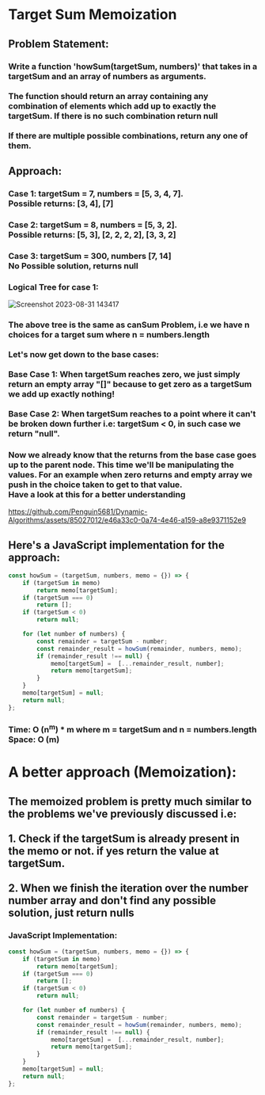 # Target Sum Memoization

## Problem Statement: 
### Write a function 'howSum(targetSum, numbers)' that takes in a targetSum and an array of numbers as arguments. <br> <br> The function should return an array containing any combination of elements which add up to exactly the targetSum. If there is no such combination return null <br> <br> If there are multiple possible combinations, return any one of them.

## Approach:
### Case 1: targetSum = 7, numbers = [5, 3, 4, 7]. <br> Possible returns: [3, 4], [7]  
### Case 2: targetSum = 8, numbers = [5, 3, 2]. <br> Possible returns: [5, 3], [2, 2, 2, 2], [3, 3, 2]
### Case 3: targetSum = 300, numbers [7, 14] <br> No Possible solution, returns null

### Logical Tree for case 1: 
![Screenshot 2023-08-31 143417](https://github.com/Penguin5681/Dynamic-Algorithms/assets/85027012/382b5765-148d-45a9-a032-4c5a1533cd75)

### The above tree is the same as canSum Problem, i.e we have n choices for a target sum where n = numbers.length <br> <br> Let's now get down to the base cases: <br> <br> Base Case 1: When targetSum reaches zero, we just simply return an empty array "[]" because to get zero as a targetSum we add up exactly nothing! <br> <br> Base Case 2: When targetSum reaches to a point where it can't be broken down further i.e: targetSum < 0, in such case we return "null". 

### Now we already know that the returns from the base case goes up to the parent node. This time we'll be manipulating the values. For an example when zero returns and empty array we push in the choice taken to get to that value. <br> Have a look at this for a better understanding

https://github.com/Penguin5681/Dynamic-Algorithms/assets/85027012/e46a33c0-0a74-4e46-a159-a8e9371152e9

## Here's a JavaScript implementation for the approach:
```javascript
const howSum = (targetSum, numbers, memo = {}) => {
    if (targetSum in memo)
        return memo[targetSum];
    if (targetSum === 0)
        return [];
    if (targetSum < 0)
        return null;

    for (let number of numbers) {
        const remainder = targetSum - number;
        const remainder_result = howSum(remainder, numbers, memo);
        if (remainder_result !== null) {
            memo[targetSum] =  [...remainder_result, number];
            return memo[targetSum];
        }
    }
    memo[targetSum] = null;
    return null;
};
```

### Time: O (n<sup>m</sup>) * m where m = targetSum and n = numbers.length <br> Space: O (m)

# A better approach (Memoization):

## The memoized problem is pretty much similar to the problems we've previously discussed i.e: <br> <br> 1. Check if the targetSum is already present in the memo or not. if yes return the value at targetSum. <br> <br> 2. When we finish the iteration over the number number array and don't find any possible solution, just return nulls

### JavaScript Implementation:

```javascript
const howSum = (targetSum, numbers, memo = {}) => {
    if (targetSum in memo)
        return memo[targetSum];
    if (targetSum === 0)
        return [];
    if (targetSum < 0)
        return null;

    for (let number of numbers) {
        const remainder = targetSum - number;
        const remainder_result = howSum(remainder, numbers, memo);
        if (remainder_result !== null) {
            memo[targetSum] =  [...remainder_result, number];
            return memo[targetSum];
        }
    }
    memo[targetSum] = null;
    return null;
};
```
